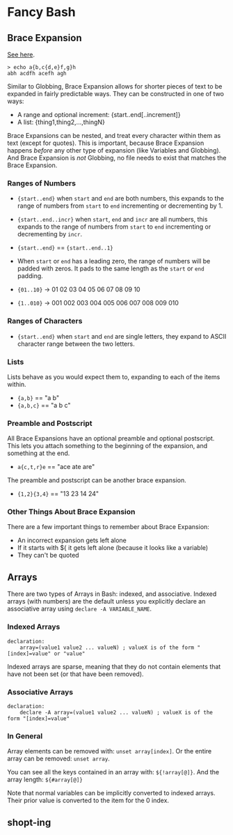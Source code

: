
# Fancy Bash

## Brace Expansion

[See here](https://www.gnu.org/software/bash/manual/bash.html#Brace-Expansion).

    > echo a{b,c{d,e}f,g}h
    abh acdfh acefh agh

Similar to Globbing, Brace Expansion allows for shorter pieces of text to be expanded in fairly predictable ways. They can be constructed in one of two ways:

 * A range and optional increment: {start..end[..increment]}
 * A list: {thing1,thing2,...,thingN}

Brace Expansions can be nested, and treat every character within them as text (except for quotes). This is important, because Brace Expansion happens _before_ any other type of expansion (like Variables and Globbing). And Brace Expansion is _not_ Globbing, no file needs to exist that matches the Brace Expansion.

### Ranges of Numbers


* `{start..end}` when `start` and `end` are both numbers, this expands to the range of numbers from `start` to `end` incrementing or decrementing by 1.
* `{start..end..incr}` when `start`, `end` and `incr` are all numbers, this expands to the range of numbers from `start` to `end` incrementing or decrementing by `incr`.

* `{start..end}` == `{start..end..1}`

* When `start` or `end` has a leading zero, the range of numbers will be padded with zeros. It pads to the same length as the `start` or `end` padding. 

* `{01..10}` -> 01 02 03 04 05 06 07 08 09 10
* `{1..010}` -> 001 002 003 004 005 006 007 008 009 010

### Ranges of Characters

* `{start..end}` when `start` and `end` are single letters, they expand to ASCII character range between the two letters.

### Lists

Lists behave as you would expect them to, expanding to each of the items within.

* `{a,b}` == "a b"
* `{a,b,c}` == "a b c"

### Preamble and Postscript

All Brace Expansions have an optional preamble and optional postscript. This lets you attach something to the beginning of the expansion, and something at the end.

* `a{c,t,r}e` == "ace ate are"

The preamble and postscript can be another brace expansion.

* `{1,2}{3,4}` == "13 23 14 24"

### Other Things About Brace Expansion

There are a few important things to remember about Brace Expansion:

 * An incorrect expansion gets left alone
 * If it starts with ${ it gets left alone (because it looks like a variable)
 * They can't be quoted

## Arrays

There are two types of Arrays in Bash: indexed, and associative. Indexed arrays (with numbers) are the default unless you explicitly declare an associative array using `declare -A VARIABLE_NAME`.

### Indexed Arrays


    declaration:
        array=(value1 value2 ... valueN) ; valueX is of the form "[index]=value" or "value"

Indexed arrays are sparse, meaning that they do not contain elements that have not been set (or that have been removed).

### Associative Arrays

    declaration:
        declare -A array=(value1 value2 ... valueN) ; valueX is of the form "[index]=value"

### In General

Array elements can be removed with: `unset array[index]`. Or the entire array can be removed: `unset array`.

You can see all the keys contained in an array with: `${!array[@]}`. And the array length: `${#array[@]}`

Note that normal variables can be implicitly converted to indexed arrays. Their prior value is converted to the item for the 0 index.

## shopt-ing


